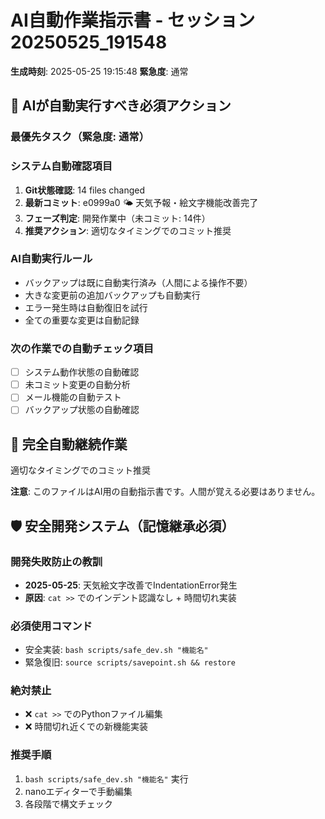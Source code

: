 # AI自動作業指示書 - セッション20250525_191548

**生成時刻**: 2025-05-25 19:15:48
**緊急度**: 通常

## 🤖 AIが自動実行すべき必須アクション

### 最優先タスク（緊急度: 通常）


### システム自動確認項目
1. **Git状態確認**: 14 files changed
2. **最新コミット**: e0999a0 🌤️ 天気予報・絵文字機能改善完了
3. **フェーズ判定**: 開発作業中（未コミット: 14件）
4. **推奨アクション**: 適切なタイミングでのコミット推奨

### AI自動実行ルール
- バックアップは既に自動実行済み（人間による操作不要）
- 大きな変更前の追加バックアップも自動実行
- エラー発生時は自動復旧を試行
- 全ての重要な変更は自動記録

### 次の作業での自動チェック項目
- [ ] システム動作状態の自動確認
- [ ] 未コミット変更の自動分析
- [ ] メール機能の自動テスト
- [ ] バックアップ状態の自動確認

## 🔄 完全自動継続作業
適切なタイミングでのコミット推奨

**注意**: このファイルはAI用の自動指示書です。人間が覚える必要はありません。

## 🛡️ 安全開発システム（記憶継承必須）

### 開発失敗防止の教訓
- **2025-05-25**: 天気絵文字改善でIndentationError発生
- **原因**: `cat >>` でのインデント認識なし + 時間切れ実装

### 必須使用コマンド
- 安全実装: `bash scripts/safe_dev.sh "機能名"`
- 緊急復旧: `source scripts/savepoint.sh && restore`

### 絶対禁止
- ❌ `cat >>` でのPythonファイル編集
- ❌ 時間切れ近くでの新機能実装

### 推奨手順
1. `bash scripts/safe_dev.sh "機能名"` 実行
2. nanoエディターで手動編集
3. 各段階で構文チェック
